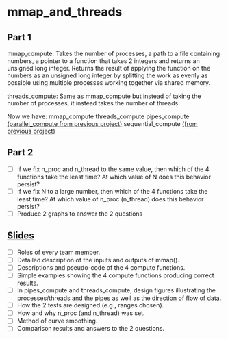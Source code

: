 # mmap_and_threads

## Part 1
mmap_compute:
Takes the number of processes, a path to a file containing numbers, a pointer to a function that takes 2 integers and returns an unsigned long integer.
Returns the result of applying the function on the numbers as an unsigned long integer by splitting the work as evenly as possible using multiple processes working together via shared memory.

threads_compute: Same as mmap_compute but instead of taking the number of processes, it instead takes the number of threads

Now we have:
mmap_compute
threads_compute
pipes_compute [(parallel_compute from previous project)](https://github.com/AUC-OS-Lab-S24/SequentialVsParallel)
sequential_compute [(from previous project)](https://github.com/AUC-OS-Lab-S24/SequentialVsParallel)

## Part 2
- [ ] If we fix n_proc and n_thread to the same value, then which of the 4 functions take the least time? At which value of N does this behavior persist?
- [ ] If we fix N to a large number, then which of the 4 functions take the least time? At which value of n_proc (n_thread) does this behavior persist?
- [ ] Produce 2 graphs to answer the 2 questions

## [Slides](https://docs.google.com/presentation/d/1Wg4XmHcrndz6813wmHoO_zncmwknOuQLCzqJ2ZvWM0U/edit?usp=sharing)
- [ ] Roles of every team member.
- [ ] Detailed description of the inputs and outputs of mmap().
- [ ] Descriptions and pseudo-code of the 4 compute functions.
- [ ] Simple examples showing the 4 compute functions producing correct results.
- [ ] In pipes_compute and threads_compute, design figures illustrating the processes/threads and the pipes as well as the direction of flow of data.
- [ ] How the 2 tests are designed (e.g., ranges chosen).
- [ ] How and why n_proc (and n_thread) was set.
- [ ] Method of curve smoothing.
- [ ] Comparison results and answers to the 2 questions.
